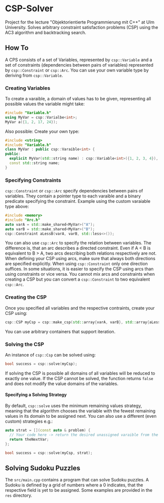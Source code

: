 # CSP-Solver
Project for the lecture "Objektorientierte Programmierung mit C++" at Ulm University. Solves arbitrary constraint satisfaction problems (CSP) using the AC3 algorithm
and backtracking search.

## How To
A CPS consists of a set of Variables, represented by `csp::Variable` and a set of constraints (dependencies between pairs of variables) represented by `csp::Constraint` or `csp::Arc`. You can use your own variable type by deriving from `csp::Variable`.

### Creating Variables
To create a varaible, a domain of values has to be given, representing all possible
values the variable might take:
```cpp
#include "Variable.h"
using MyVar = csp::Varialbe<int>;
MyVar a({1, 2, 17, 24});
```
Also possible: Create your own type:
```cpp
#include <string>
#include "Variable.h"
class MyVar : public csp::Varaible<int> {
public:
  explicit MyVar(std::string name) : csp::Variable<int>({1, 2, 3, 4}), name(std::move(name)) {}
  const std::string name;
}
```
### Specifying Constraints
`csp::Constraint` or `csp::Arc` specify dependencies between pairs of variables. They contain a pointer type to each varaible and a binary predicate specifying the
constraint. Example using the custom varaiable type above:
```cpp
#include <memory>
#include "Arc.h"
auto varA = std::make_shared<MyVar>("A");
auto varB = std::make_shared<MyVar>("B");
csp::Constraint aLessB(varA, varB, std::less<>());
```
You can also use `csp::Arc` to specify the relation between variables. The difference is, that an arc describes a directed constraint. Even if A < B is equivalent
to B > A, two arcs describing both relations respectively are not. When defining your CSP using arcs, make sure that always both directions are specified explicitly.
When using `csp::Constraint` only one direction suffices. In some situations, it is easier to specify the CSP using arcs than using constraints or vice versa. You
cannot mix arcs and constraints when creating a CSP but you can convert a `csp::Constraint` to two equivalent `csp::Arc`.

### Creating the CSP
Once you specified all variables and the respective contraints, create your CSP using:
```cpp
csp::CSP myCsp = csp::make_csp(std::array{varA, varB}, std::array{aLessB});
```
You can use arbitrary containers that support iteration.

### Solving the CSP
An instance of `csp::Csp` can be solved using:
```cpp
bool success = csp::solve(myCsp);
```
If solving the CSP is possible all domains of all variables will be reduced to exactly one value. If the CSP cannot be solved, the function returns `false` and does
not modify the value domains of the variables.
#### Specifying a Solving Strategy
By default, `csp::solve` uses the minimum remaining values strategy, meaning that the algorithm chooses the variable with the fewest remaining values in its domain
to be assigned next. You can also use a different (even custom) strategies e.g.:
```cpp
auto strat = [](const auto & problem) {
  // Your code here -> return the desired unassigned varaible from the CSP
  return theNextVar;
};

bool success = csp::solve(myCsp, strat);
```

## Solving Sudoku Puzzles
The `src/main.cpp` contains a program that can solve Sudoku puzzles. A Sudoku is defined by a grid of numbers where a 0 indicates, that the respective field is yet
to be assigned. Some examples are provided in the `res` directory.
